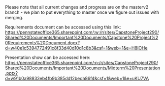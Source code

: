 Please note that all current changes and progress are on the masterv2 branch - we plan to put everything to master once we figure out issues with merging.

Requirements document can be accessed using this link: https://pennstateoffice365.sharepoint.com/:w:/r/sites/CapstoneProject290/Shared%20Documents/Important%20Documents/Capstone%20Project%20Requirements%20Document.docx?d=w40e1c5394772491c8f33d40d10d1c8b3&csf=1&web=1&e=H8IOHe

Presentation show can be accessed here: https://pennstateoffice365.sharepoint.com/:p:/r/sites/CapstoneProject290/Shared%20Documents/Important%20Documents/Midterm%20Presentation.pptx?d=w91b0a98833eb4fb9b385dd12beda86f4&csf=1&web=1&e=uKU7VA
